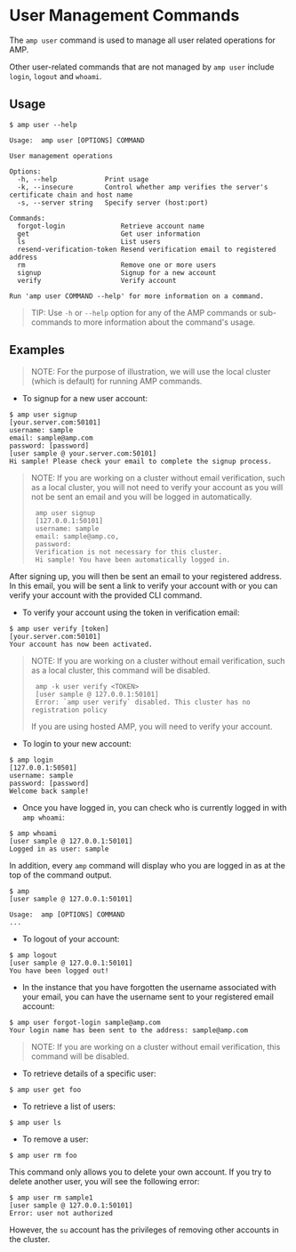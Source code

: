 # User Management Commands

The `amp user` command is used to manage all user related operations for AMP.

Other user-related commands that are not managed by `amp user` include `login`, `logout` and `whoami`.

## Usage

```
$ amp user --help

Usage:	amp user [OPTIONS] COMMAND

User management operations

Options:
  -h, --help            Print usage
  -k, --insecure        Control whether amp verifies the server's certificate chain and host name
  -s, --server string   Specify server (host:port)

Commands:
  forgot-login              Retrieve account name
  get                       Get user information
  ls                        List users
  resend-verification-token Resend verification email to registered address
  rm                        Remove one or more users
  signup                    Signup for a new account
  verify                    Verify account

Run 'amp user COMMAND --help' for more information on a command.
```

> TIP: Use `-h` or `--help` option for any of the AMP commands or sub-commands to more information about the command's usage.

## Examples

> NOTE: For the purpose of illustration, we will use the local cluster (which is default) for running AMP commands. 

* To signup for a new user account:
```
$ amp user signup
[your.server.com:50101]
username: sample
email: sample@amp.com
password: [password]
[user sample @ your.server.com:50101]
Hi sample! Please check your email to complete the signup process.
```
> NOTE: If you are working on a cluster without email verification, such as a local cluster,
you will not need to verify your account as you will not be sent an email and you will be logged in automatically.
> ```
>  amp user signup
>  [127.0.0.1:50101]
>  username: sample
>  email: sample@amp.co,
>  password:
>  Verification is not necessary for this cluster.
>  Hi sample! You have been automatically logged in.
> ```

After signing up, you will then be sent an email to your registered address. In this email, you will
be sent a link to verify your account with or you can verify your account with the provided CLI command.

* To verify your account using the token in verification email:
```
$ amp user verify [token]
[your.server.com:50101]
Your account has now been activated.
```
> NOTE: If you are working on a cluster without email verification, such as a local cluster,
this command will be disabled. 
> ```
>  amp -k user verify <TOKEN>
>  [user sample @ 127.0.0.1:50101]
>  Error: `amp user verify` disabled. This cluster has no registration policy
> ```
> If you are using hosted AMP, you will need to verify your account.

* To login to your new account:
```
$ amp login
[127.0.0.1:50501]
username: sample
password: [password]
Welcome back sample!
```

* Once you have logged in, you can check who is currently logged in with `amp whoami`:
```
$ amp whoami
[user sample @ 127.0.0.1:50101]
Logged in as user: sample
```
In addition, every `amp` command will display who you are logged in as at the top of the command output.
```
$ amp
[user sample @ 127.0.0.1:50101]

Usage:  amp [OPTIONS] COMMAND
...
```

* To logout of your account:
```
$ amp logout
[user sample @ 127.0.0.1:50101]
You have been logged out!
```

* In the instance that you have forgotten the username associated with your email,
you can have the username sent to your registered email account:
```
$ amp user forgot-login sample@amp.com
Your login name has been sent to the address: sample@amp.com
```
> NOTE: If you are working on a cluster without email verification, this command will be disabled.

* To retrieve details of a specific user:
```
$ amp user get foo
```

* To retrieve a list of users:
```
$ amp user ls
```

* To remove a user:
```
$ amp user rm foo
```
This command only allows you to delete your own account. If you try to delete another user, you will see the following error:
```
$ amp user rm sample1
[user sample @ 127.0.0.1:50101]
Error: user not authorized
```
However, the `su` account has the privileges of removing other accounts in the cluster. 
